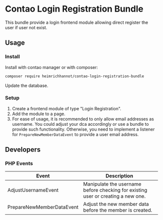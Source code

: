 # Contao Login Registration Bundle

This bundle provide a login frontend module allowing direct register the user if user not exist.

## Usage

### Install

Install with contao manager or with composer: 

```bash
composer require heimrichhannot/contao-login-registration-bundle
```

Update the database.

### Setup

1. Create a frontend module of type "Login Registration".
2. Add the module to a page.
3. For ease of usage, it is recommended to only allow email addresses as username. 
   You could adjust your dca accordingly or use a bundle to provide such functionality. 
   Otherwise, you need to implement a listener for `PrepareNewMemberDataEvent` to provide a user email address.

## Developers

### PHP Events

| Event                     | Description                                                                      |
|---------------------------|----------------------------------------------------------------------------------|
| AdjustUsernameEvent       | Manipulate the username before checking for existing user or creating a new one. |
| PrepareNewMemberDataEvent | Adjust the new member data before the member is created.                         |



